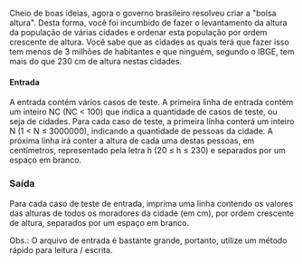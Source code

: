 Cheio de boas ideias, agora o governo brasileiro resolveu criar a "bolsa altura". Desta forma, você foi incumbido de fazer o levantamento da altura da população de várias cidades e ordenar esta população por ordem crescente de altura. Você sabe que as cidades as quais terá que fazer isso tem menos de 3 milhões de habitantes e que ninguém, segundo o IBGE, tem mais do que 230 cm de altura nestas cidades.

#### Entrada

A entrada contém vários casos de teste. A primeira linha de entrada contém um inteiro NC (NC < 100) que indica a quantidade de casos de teste, ou seja de cidades. Para cada caso de teste, a primeira linha conterá um inteiro N (1 < N ≤ 3000000), indicando a quantidade de pessoas da cidade. A próxima linha irá conter a altura de cada uma destas pessoas, em centímetros, representado pela letra h (20 ≤ h ≤ 230) e separados por um espaço em branco.

### Saída

Para cada caso de teste de entrada, imprima uma linha contendo os valores das alturas de todos os moradores da cidade (em cm), por ordem crescente de altura, separados por um espaço em branco.

Obs.: O arquivo de entrada é bastante grande, portanto, utilize um método rápido para leitura / escrita.
